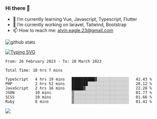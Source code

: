 ### Hi there 👋
- 🌱 I’m currently learning Vue, Javascript, Typescript, Flutter
- 🔭 I’m currently working on laravel, Tailwind, Bootstrap
- 📫 How to reach me: alvin.eagle.23@gmail.com



![github stats](https://github-readme-stats.vercel.app/api?username=alvnfaiz&show_icons=true)


[![Typing SVG](http://readme-typing-svg.herokuapp.com?font=Montserrat&color=%2336BCF7&duration=4000&center=true&lines=Alvin+Faiz;Fullstack+Developer;PHP%2C+Java%2C+Javascript%2C+Python;Laravel%2C+Vue%202%2C+Tailwind%2C+Bootstrap)](https://git.io/typing-svg)

<!--[![Alvnfaiz wakatime stats](https://github-readme-stats.vercel.app/api/wakatime?username=alvnfaiz&layout=compact&theme=dracula)](https://github.com/anuraghazra/github-readme-stats)

<!--START_SECTION:waka-->

```text
From: 26 February 2023 - To: 28 March 2023

Total Time: 10 hrs 7 mins

TypeScript   4 hrs 19 mins   ██████████▓░░░░░░░░░░░░░░   42.43 %
PHP          2 hrs 52 mins   ███████░░░░░░░░░░░░░░░░░░   28.12 %
JavaScript   2 hrs 16 mins   █████▓░░░░░░░░░░░░░░░░░░░   22.28 %
JSON         10 mins         ▒░░░░░░░░░░░░░░░░░░░░░░░░   01.77 %
SCSS         10 mins         ▒░░░░░░░░░░░░░░░░░░░░░░░░   01.66 %
Ruby         8 mins          ▒░░░░░░░░░░░░░░░░░░░░░░░░   01.41 %
```

<!--END_SECTION:waka-->

  <!-- Change the `github-readme-stats.anuraghazra1.vercel.app` to `github-readme-stats.vercel.app`  -->
  <img align="center" src="https://github-readme-stats.anuraghazra1.vercel.app/api/top-langs/?username=alvnfaiz&layout=compact" />
<!--
**alvnfaiz/alvnfaiz** is a ✨ _special_ ✨ repository because its `README.md` (this file) appears on your GitHub profile.

Here are some ideas to get you started:

- 🔭 I’m currently working on ...
- 🌱 I’m currently learning ...
- 👯 I’m looking to collaborate on ...
- 🤔 I’m looking for help with ...
- 💬 Ask me about ...
- 📫 How to reach me: ...
- 😄 Pronouns: ...
- ⚡ Fun fact: ...
-->

